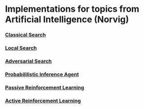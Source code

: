 # Implementations for topics from Artificial Intelligence (Norvig) 

### [Classical Search](https://github.com/WarrenGreen/AI-Norvig/tree/master/ai/search/classical)
### [Local Search](https://github.com/WarrenGreen/AI-Norvig/tree/master/ai/search/local)
### [Adversarial Search](https://github.com/WarrenGreen/AI-Norvig/tree/master/ai/search/adversarial)
### [Probabililistic Inference Agent](https://github.com/WarrenGreen/AI-Norvig/blob/master/examples/wumpus_world_probabilistic_agent.py)
### [Passive Reinforcement Learning](https://github.com/WarrenGreen/AI-Norvig/tree/master/ai/learning/reinforcement/passive)
### [Active Reinforcement Learning](https://github.com/WarrenGreen/AI-Norvig/tree/master/ai/learning/reinforcement/active)
